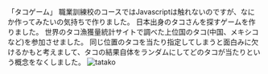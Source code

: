 「タコゲーム」
職業訓練校のコースではJavascriptは触れないのですが、なにか作ってみたいの気持ちで作りました。
日本出身のタコさんを探すゲームを作りました。
世界のタコ漁獲量統計サイトで調べた上位国のタコ(中国、メキシコなど)を参加させました。
同じ位置のタコを当たり指定してしまうと面白みに欠けるかもと考えまして、タコの結果自体をランダムにしてどのタコが当たりという概念をなくしました。
![tatako](https://github.com/user-attachments/assets/63309288-0393-49e5-9fcc-b390804e34b9)
